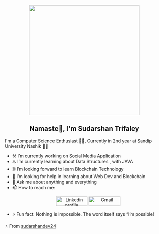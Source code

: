 <p align="Center" ><img src="https://camo.githubusercontent.com/3b7c592ede97b6138ffd4b1cc1541c2f3b11fd39/687474703a2f2f33312e6d656469612e74756d626c722e636f6d2f31376665613932306666333665663466356238373764353231366137616164392f74756d626c725f6d6f39786a65387a5a34317163626975666f315f313238302e676966" height="350px" width ="350px"></p>

<h2 align='Center'>Namaste🙏, I'm Sudarshan Trifaley</h2>

I'm a Computer Science Enthusiast  👨‍💻, Currently in 2nd year  at Sandip University Nashik 👨‍🎓

- ⚒️ I’m currently working on Social Media Application  
- ♨️ I’m currently learning about Data Structures , with JAVA 
- ⛓️ I’m looking forward to learn Blockchain Technology
- 🤔 I’m looking for help in learning about Web Dev and Blockchain 
- 💬 Ask me about anything and everything 
- 📫 How to reach me: <p align='Center'> <a href="https://www.linkedin.com/in/sudarshan-trifaley/"><img alt="Linkedin profile" title="Linkedin" src="https://raw.githubusercontent.com/Thomas-George-T/Thomas-George-T/master/assets/linkedin.svg" width="100" height="30" /></a>
<a href="mailto:trifaleysudarshan@gmail.com"><img alt="Gmail" src="https://raw.githubusercontent.com/Thomas-George-T/Thomas-George-T/master/assets/google-gmail.svg" title="Email" width="100" height="30" /></a></p>
- ⚡ Fun fact: Nothing is impossible. The word itself says “I’m possible! 


⭐️ From [sudarshandev24](https://github.com/sudarshandev24)
